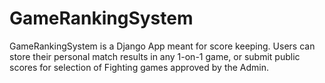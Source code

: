 # GameRankingSystem

GameRankingSystem is a Django App meant for score keeping. Users can store their personal match results in any 1-on-1 game, or submit public scores for selection of Fighting games approved by the Admin. 
